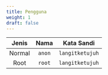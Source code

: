 ```yaml
---
title: Pengguna
weight: 1
draft: false
---
```



**Jenis** | **Nama** | **Kata Sandi** 
:---: | :---: | :---:
Normal | `anon` | `langitketujuh`
Root | `root` | `langitketujuh`
